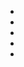 <nav class="lost-nav">
	<ul>
		<li class="home current"><a href="/" rel="nofollow" title="首页"><i class="icon-home"></i></a></li>
		<li ><a href="/archives.html"   rel="bookmark" title="归档"><i class="icon-reorder"></i></a></li>
		<li ><a href="/categories.html" rel="bookmark" title="分类"><i class="icon-cogs"></i></a></li>
		<li><a href="/tags.html"        rel="bookmark" title="标签"><i class="icon-tags"></i></a></li>
		<li><a href="/about.html"       rel="nofollow" target="_blank" title="关于"><i class="icon-user"></i></a></li>
	</ul>
</nav>
